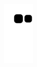 <div align="center">
  
![Snake animation](https://github.com/clarabarretto/clarabarretto/blob/output/github-contribution-grid-snake.svg)
  
</div>

